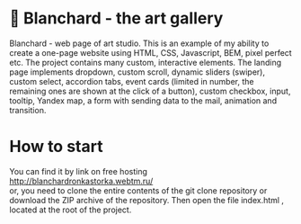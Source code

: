 # 🎨 Blanchard - the art gallery <br>
Blanchard - web page of art studio. This is an example of my ability to create a one-page website using HTML, CSS, Javascript, BEM, pixel perfect etc. The project contains many custom, interactive elements. The landing page implements dropdown, custom scroll, dynamic sliders (swiper), custom select, accordion tabs, event cards (limited in number, the remaining ones are shown at the click of a button), custom checkbox, input, tooltip, Yandex map, a form with sending data to the mail, animation and transition.
# How to start
You can find it by link on free hosting http://blanchardronkastorka.webtm.ru/<br>
or, you need to clone the entire contents of the git clone <this repo> repository or download the ZIP archive of the repository. Then open the file index.html , located at the root of the project.
